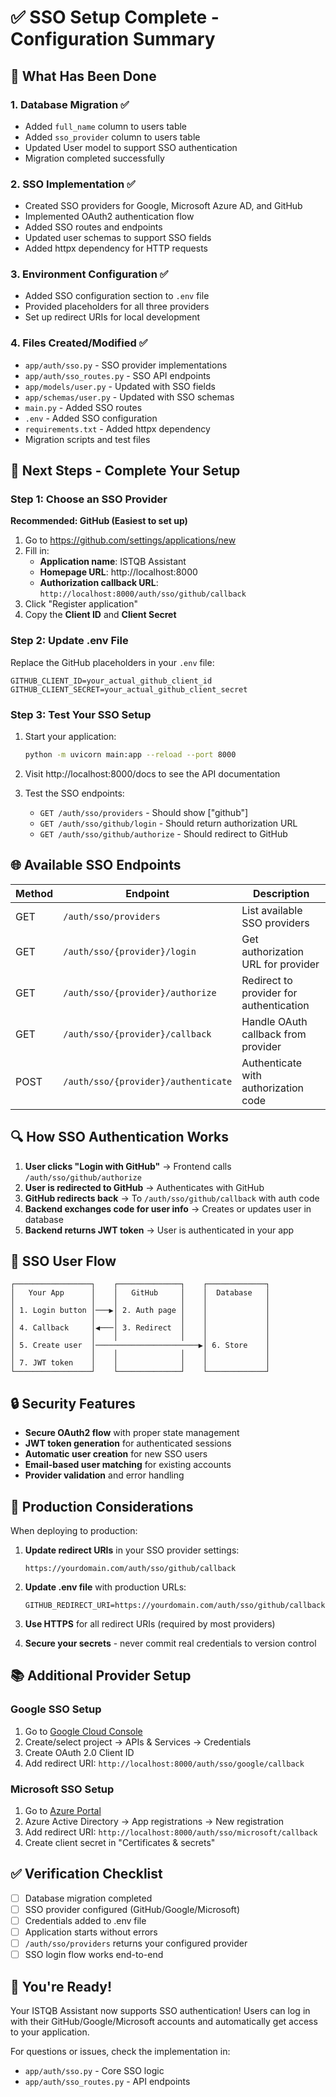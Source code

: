 # ✅ SSO Setup Complete - Configuration Summary

## 🎉 What Has Been Done

### 1. Database Migration ✅
- Added `full_name` column to users table
- Added `sso_provider` column to users table  
- Updated User model to support SSO authentication
- Migration completed successfully

### 2. SSO Implementation ✅
- Created SSO providers for Google, Microsoft Azure AD, and GitHub
- Implemented OAuth2 authentication flow
- Added SSO routes and endpoints
- Updated user schemas to support SSO fields
- Added httpx dependency for HTTP requests

### 3. Environment Configuration ✅
- Added SSO configuration section to `.env` file
- Provided placeholders for all three providers
- Set up redirect URIs for local development

### 4. Files Created/Modified ✅
- `app/auth/sso.py` - SSO provider implementations
- `app/auth/sso_routes.py` - SSO API endpoints
- `app/models/user.py` - Updated with SSO fields
- `app/schemas/user.py` - Updated with SSO schemas
- `main.py` - Added SSO routes
- `.env` - Added SSO configuration
- `requirements.txt` - Added httpx dependency
- Migration scripts and test files

## 🔧 Next Steps - Complete Your Setup

### Step 1: Choose an SSO Provider

**Recommended: GitHub (Easiest to set up)**

1. Go to https://github.com/settings/applications/new
2. Fill in:
   - **Application name**: ISTQB Assistant
   - **Homepage URL**: http://localhost:8000
   - **Authorization callback URL**: `http://localhost:8000/auth/sso/github/callback`
3. Click "Register application"
4. Copy the **Client ID** and **Client Secret**

### Step 2: Update .env File

Replace the GitHub placeholders in your `.env` file:
```env
GITHUB_CLIENT_ID=your_actual_github_client_id
GITHUB_CLIENT_SECRET=your_actual_github_client_secret
```

### Step 3: Test Your SSO Setup

1. Start your application:
   ```bash
   python -m uvicorn main:app --reload --port 8000
   ```

2. Visit http://localhost:8000/docs to see the API documentation

3. Test the SSO endpoints:
   - `GET /auth/sso/providers` - Should show ["github"]
   - `GET /auth/sso/github/login` - Should return authorization URL
   - `GET /auth/sso/github/authorize` - Should redirect to GitHub

## 🌐 Available SSO Endpoints

| Method | Endpoint | Description |
|--------|----------|-------------|
| GET | `/auth/sso/providers` | List available SSO providers |
| GET | `/auth/sso/{provider}/login` | Get authorization URL for provider |
| GET | `/auth/sso/{provider}/authorize` | Redirect to provider for authentication |
| GET | `/auth/sso/{provider}/callback` | Handle OAuth callback from provider |
| POST | `/auth/sso/{provider}/authenticate` | Authenticate with authorization code |

## 🔍 How SSO Authentication Works

1. **User clicks "Login with GitHub"** → Frontend calls `/auth/sso/github/authorize`
2. **User is redirected to GitHub** → Authenticates with GitHub
3. **GitHub redirects back** → To `/auth/sso/github/callback` with auth code
4. **Backend exchanges code for user info** → Creates or updates user in database
5. **Backend returns JWT token** → User is authenticated in your app

## 🎯 SSO User Flow

```
┌─────────────────┐    ┌──────────────┐    ┌─────────────┐
│   Your App      │    │   GitHub     │    │  Database   │
│                 │    │              │    │             │
│ 1. Login button │───▶│ 2. Auth page │    │             │
│                 │    │              │    │             │
│ 4. Callback     │◀───│ 3. Redirect  │    │             │
│                 │    │              │    │             │
│ 5. Create user  │───────────────────────▶│ 6. Store    │
│                 │    │              │    │             │
│ 7. JWT token    │    │              │    │             │
└─────────────────┘    └──────────────┘    └─────────────┘
```

## 🔒 Security Features

- **Secure OAuth2 flow** with proper state management
- **JWT token generation** for authenticated sessions
- **Automatic user creation** for new SSO users
- **Email-based user matching** for existing accounts
- **Provider validation** and error handling

## 🚨 Production Considerations

When deploying to production:

1. **Update redirect URIs** in your SSO provider settings:
   ```
   https://yourdomain.com/auth/sso/github/callback
   ```

2. **Update .env file** with production URLs:
   ```env
   GITHUB_REDIRECT_URI=https://yourdomain.com/auth/sso/github/callback
   ```

3. **Use HTTPS** for all redirect URIs (required by most providers)

4. **Secure your secrets** - never commit real credentials to version control

## 📚 Additional Provider Setup

### Google SSO Setup
1. Go to [Google Cloud Console](https://console.cloud.google.com/)
2. Create/select project → APIs & Services → Credentials
3. Create OAuth 2.0 Client ID
4. Add redirect URI: `http://localhost:8000/auth/sso/google/callback`

### Microsoft SSO Setup  
1. Go to [Azure Portal](https://portal.azure.com/)
2. Azure Active Directory → App registrations → New registration
3. Add redirect URI: `http://localhost:8000/auth/sso/microsoft/callback`
4. Create client secret in "Certificates & secrets"

## ✅ Verification Checklist

- [ ] Database migration completed
- [ ] SSO provider configured (GitHub/Google/Microsoft)
- [ ] Credentials added to .env file
- [ ] Application starts without errors
- [ ] `/auth/sso/providers` returns your configured provider
- [ ] SSO login flow works end-to-end

## 🎉 You're Ready!

Your ISTQB Assistant now supports SSO authentication! Users can log in with their GitHub/Google/Microsoft accounts and automatically get access to your application.

For questions or issues, check the implementation in:
- `app/auth/sso.py` - Core SSO logic
- `app/auth/sso_routes.py` - API endpoints
